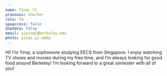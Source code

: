 ```yaml
---
name: Yinqi Yi
pronouns: she/her
role: TA
spaaccess: false
dspdata: false
email: yiyinqi@berkeley.edu
photo: yinqi_yi.webp
---
```



Hi! I’m Yinqi, a sophomore studying EECS from Singapore. I enjoy watching TV shows and movies during my free time, and I’m always looking for good food around Berkeley! I’m looking forward to a great semester with all of you!